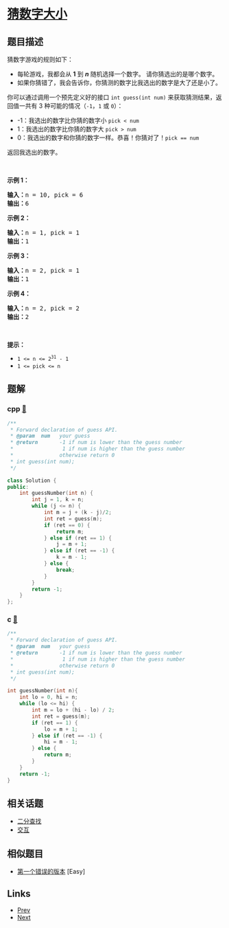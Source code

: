 
# [猜数字大小](https://leetcode-cn.com/problems/guess-number-higher-or-lower)

## 题目描述

<p>猜数字游戏的规则如下：</p>

<ul>
	<li>每轮游戏，我都会从 <strong>1</strong> 到 <em><strong>n</strong></em> 随机选择一个数字。 请你猜选出的是哪个数字。</li>
	<li>如果你猜错了，我会告诉你，你猜测的数字比我选出的数字是大了还是小了。</li>
</ul>

<p>你可以通过调用一个预先定义好的接口 <code>int guess(int num)</code> 来获取猜测结果，返回值一共有 3 种可能的情况（<code>-1</code>，<code>1</code> 或 <code>0</code>）：</p>

<ul>
	<li>-1：我选出的数字比你猜的数字小 <code>pick < num</code></li>
	<li>1：我选出的数字比你猜的数字大 <code>pick > num</code></li>
	<li>0：我选出的数字和你猜的数字一样。恭喜！你猜对了！<code>pick == num</code></li>
</ul>

<p>返回我选出的数字。</p>

<p> </p>

<p><strong>示例 1：</strong></p>

<pre>
<strong>输入：</strong>n = 10, pick = 6
<strong>输出：</strong>6
</pre>

<p><strong>示例 2：</strong></p>

<pre>
<strong>输入：</strong>n = 1, pick = 1
<strong>输出：</strong>1
</pre>

<p><strong>示例 3：</strong></p>

<pre>
<strong>输入：</strong>n = 2, pick = 1
<strong>输出：</strong>1
</pre>

<p><strong>示例 4：</strong></p>

<pre>
<strong>输入：</strong>n = 2, pick = 2
<strong>输出：</strong>2
</pre>

<p> </p>

<p><strong>提示：</strong></p>

<ul>
	<li><code>1 <= n <= 2<sup>31</sup> - 1</code></li>
	<li><code>1 <= pick <= n</code></li>
</ul>


## 题解

### cpp [🔗](guess-number-higher-or-lower.cpp) 
```cpp
/** 
 * Forward declaration of guess API.
 * @param  num   your guess
 * @return 	     -1 if num is lower than the guess number
 *			      1 if num is higher than the guess number
 *               otherwise return 0
 * int guess(int num);
 */

class Solution {
public:
    int guessNumber(int n) {
        int j = 1, k = n;
        while (j <= n) {
            int m = j + (k - j)/2;
            int ret = guess(m);
            if (ret == 0) {
                return m;
            } else if (ret == 1) {
                j = m + 1;
            } else if (ret == -1) {
                k = m - 1;
            } else {
                break;
            }
        } 
        return -1;
    }
};
```
### c [🔗](guess-number-higher-or-lower.c) 
```c
/** 
 * Forward declaration of guess API.
 * @param  num   your guess
 * @return 	     -1 if num is lower than the guess number
 *			      1 if num is higher than the guess number
 *               otherwise return 0
 * int guess(int num);
 */

int guessNumber(int n){
    int lo = 0, hi = n;
    while (lo <= hi) {
        int m = lo + (hi - lo) / 2;
        int ret = guess(m);
        if (ret == 1) {
            lo = m + 1;
        } else if (ret == -1) {
            hi = m - 1;
        } else {
            return m;
        }
    }
    return -1;
}
```


## 相关话题

- [二分查找](../../tags/binary-search.md) 
- [交互](../../tags/interactive.md) 


## 相似题目

- [第一个错误的版本](../first-bad-version/README.md)  [Easy] 


## Links

- [Prev](../sum-of-two-integers/README.md) 
- [Next](../linked-list-random-node/README.md) 

